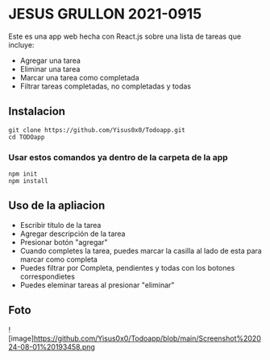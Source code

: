 # JESUS GRULLON 2021-0915

Este es una app web hecha con React.js sobre una lista de tareas que incluye:

 - Agregar una tarea
 - Eliminar una tarea
 - Marcar una tarea como completada
 - Filtrar tareas completadas, no completadas y todas

## Instalacion
	git clone https://github.com/Yisus0x0/Todoapp.git
	cd TODOapp
### Usar estos comandos ya dentro de la carpeta de la app
	npm init 
	npm install

 
## Uso de la apliacion
 - Escribir título de la tarea
 - Agregar descripción de la tarea
 - Presionar botón "agregar"
 - Cuando completes la tarea, puedes marcar la casilla al lado de esta para marcar como completa
 - Puedes filtrar por Completa, pendientes y todas con los botones correspondietes 
 - Puedes eleminar tareas al presionar "eliminar"

## Foto


![image]https://github.com/Yisus0x0/Todoapp/blob/main/Screenshot%202024-08-01%20193458.png





